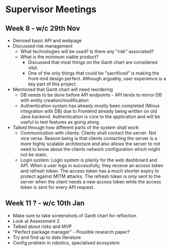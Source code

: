 # Supervisor Meetings

## Week 8 - w/c 29th Nov
- Demoed basic API and webpage
- Discussed risk management
  - What technologies will be used? Is there any "risk" associated?
  - What is the minimum viable product?
    - Discussed that most things on the Gantt chart are considered vital.
    - One of the only things that could be "sacrificed" is making the front-end design perfect. Although arguably, user experience is a key part of this project.
- Mentioned that Gantt chart will need reordering
  - DB needs to be done before API endpoints - API tends to mirror DB with entity creation/modification
  - Authentication system has already mostly been completed (Minus integration with DB) due to Frontend already being written on old Java backend. Authentication is core to the application and will be useful to test features as going along.
- Talked through how different parts of the system shall work:
  - Communication with clients: Clients shall contact the server. Not vice versa. Reason being is that clients contacting the server is a more highly scalable architecture and also allows the server to not need to know about the clients network configuration which might not be static.
  - Login system: Login system is plainly for the web dashboard and API. When a user logs in successfully, they receive an access token and refresh token. The access token has a much shorter expiry to protect against MITM attacks. The refresh token is only sent to the server when the client needs a new access token while the access token is sent for every API request.

## Week 11 ? - w/c 10th Jan
 - Make sure to take screenshots of Gantt chart for reflection
 - Look at Assessment 2
 - Talked about risks and MVP
 - "Perfect package manager" - Possible research paper?
 - Try and find up to date literature
 - Config problem in robotics, specialised ecosystem 